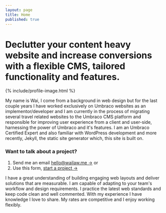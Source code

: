 ```yaml
---
layout: page
title: Home
published: true
---
```


# Declutter your content heavy website and increase conversions with a flexible CMS, tailored functionality and features.

{% include/profile-image.html %}

My name is Wai, I come from a background in web design but for the last couple years I have worked exclusively on Umbraco websites as an implementor/developer and I am currently in the process of migrating several travel related websites to the Umbraco CMS platform and responsible for improving user experience from a client and user-side, harnessing the power of Umbraco and it's features.  I am an Umbraco Certified Expert and also familiar with WordPress development and more recently, Jekyll, the static site generator which, this site is built on.

### Want to talk about a project?

1. Send me an email [hello@wailaw.me &rarr;](mailto:hello@wailaw.me) or
2. Use this form, [start a project &rarr;](/enquiry/)

I have a great understanding of building engaging web layouts and deliver solutions that are measurable. I am capable of adapting to your team's workflow and design requirements. I practice the latest web standards and keep code clean and well commented. With my experience I have knowledge I love to share. My rates are competitive and I enjoy working flexibly.
